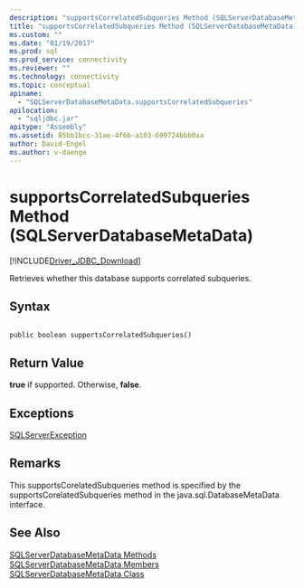 ```yaml
---
description: "supportsCorrelatedSubqueries Method (SQLServerDatabaseMetaData)"
title: "supportsCorrelatedSubqueries Method (SQLServerDatabaseMetaData) | Microsoft Docs"
ms.custom: ""
ms.date: "01/19/2017"
ms.prod: sql
ms.prod_service: connectivity
ms.reviewer: ""
ms.technology: connectivity
ms.topic: conceptual
apiname: 
  - "SQLServerDatabaseMetaData.supportsCorrelatedSubqueries"
apilocation: 
  - "sqljdbc.jar"
apitype: "Assembly"
ms.assetid: 85bb1bcc-31ae-4f6b-a103-699724bbb0aa
author: David-Engel
ms.author: v-daenge
---
```

# supportsCorrelatedSubqueries Method (SQLServerDatabaseMetaData)
[!INCLUDE[Driver_JDBC_Download](../../../includes/driver_jdbc_download.md)]

  Retrieves whether this database supports correlated subqueries.  
  
## Syntax  
  
```  
  
public boolean supportsCorrelatedSubqueries()  
```  
  
## Return Value  
 **true** if supported. Otherwise, **false**.  
  
## Exceptions  
 [SQLServerException](../../../connect/jdbc/reference/sqlserverexception-class.md)  
  
## Remarks  
 This supportsCorelatedSubqueries method is specified by the supportsCorelatedSubqueries method in the java.sql.DatabaseMetaData interface.  
  
## See Also  
 [SQLServerDatabaseMetaData Methods](../../../connect/jdbc/reference/sqlserverdatabasemetadata-methods.md)   
 [SQLServerDatabaseMetaData Members](../../../connect/jdbc/reference/sqlserverdatabasemetadata-members.md)   
 [SQLServerDatabaseMetaData Class](../../../connect/jdbc/reference/sqlserverdatabasemetadata-class.md)  
  
  
